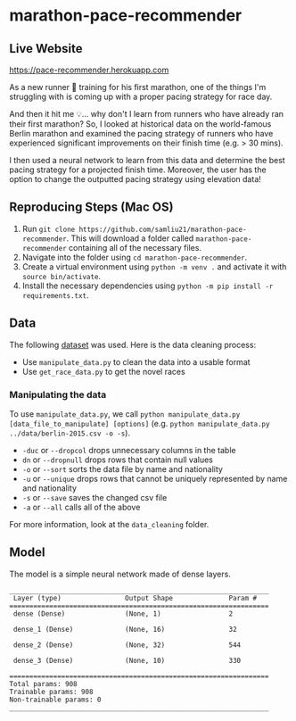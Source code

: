 # marathon-pace-recommender

## Live Website

https://pace-recommender.herokuapp.com

As a new runner 🏃 training for his first marathon, one of the things I'm struggling with is coming up with a proper pacing strategy for race day. 

And then it hit me 💡... why don't I learn from runners who have already ran their first marathon? So, I looked at historical data on the world-famous Berlin marathon and examined the pacing strategy of runners who have experienced significant improvements on their finish time (e.g. > 30 mins).

I then used a neural network to learn from this data and determine the best pacing strategy for a projected finish time. Moreover, the user has the option to change the outputted pacing strategy using elevation data!

## Reproducing Steps (Mac OS)
1. Run `git clone https://github.com/samliu21/marathon-pace-recommender`. This will download a folder called `marathon-pace-recommender` containing all of the necessary files.
2. Navigate into the folder using `cd marathon-pace-recommender`.
3. Create a virtual environment using `python -m venv .` and activate it with `source bin/activate`.
4. Install the necessary dependencies using `python -m pip install -r requirements.txt`.

## Data
The following <a href="https://github.com/AndrewMillerOnline/marathon-results/tree/main/Berlin">dataset</a> was used. Here is the data cleaning process:

- Use `manipulate_data.py` to clean the data into a usable format
- Use `get_race_data.py` to get the novel races

### Manipulating the data
To use `manipulate_data.py`, we call `python manipulate_data.py [data_file_to_manipulate] [options]` (e.g. `python manipulate_data.py ../data/berlin-2015.csv -o -s`).

- `-duc` or `--dropcol` drops unnecessary columns in the table
- `dn` or `--dropnull` drops rows that contain null values
- `-o` or `--sort` sorts the data file by name and nationality
- `-u` or `--unique` drops rows that cannot be uniquely represented by name and nationality
- `-s` or `--save` saves the changed csv file
- `-a` or `--all` calls all of the above

For more information, look at the `data_cleaning` folder.

## Model
The model is a simple neural network made of dense layers.

```
_________________________________________________________________
 Layer (type)                Output Shape              Param #   
=================================================================
 dense (Dense)               (None, 1)                 2         
                                                                 
 dense_1 (Dense)             (None, 16)                32        
                                                                 
 dense_2 (Dense)             (None, 32)                544       
                                                                 
 dense_3 (Dense)             (None, 10)                330       
                                                                 
=================================================================
Total params: 908
Trainable params: 908
Non-trainable params: 0
_________________________________________________________________
```
